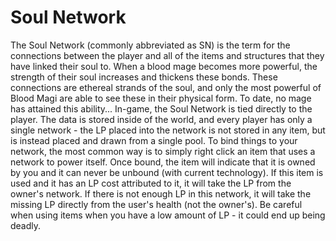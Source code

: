 # Soul Network

The Soul Network (commonly abbreviated as SN) is the term for the connections between the player and all of the items and structures that they have linked their soul to. When a blood mage becomes more powerful, the strength of their soul increases and thickens these bonds. These connections are ethereal strands of the soul, and only the most powerful of Blood Magi are able to see these in their physical form. To date, no mage has attained this ability...
In-game, the Soul Network is tied directly to the player. The data is stored inside of the world, and every player has only a single network - the LP placed into the network is not stored in any item, but is instead placed and drawn from a single pool.
To bind things to your network, the most common way is to simply right click an item that uses a network to power itself. Once bound, the item will indicate that it is owned by you and it can never be unbound (with current technology). If this item is used and it has an LP cost attributed to it, it will take the LP from the owner's network. If there is not enough LP in this network, it will take the missing LP directly from the user's health (not the owner's). Be careful when using items when you have a low amount of LP - it could end up being deadly.
